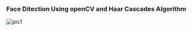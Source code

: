 ### Face Ditection Using openCV and Haar Cascades Algorithm 
![pic1](https://github.com/skm96/Face-Ditection/blob/master/skm1.jpg)
